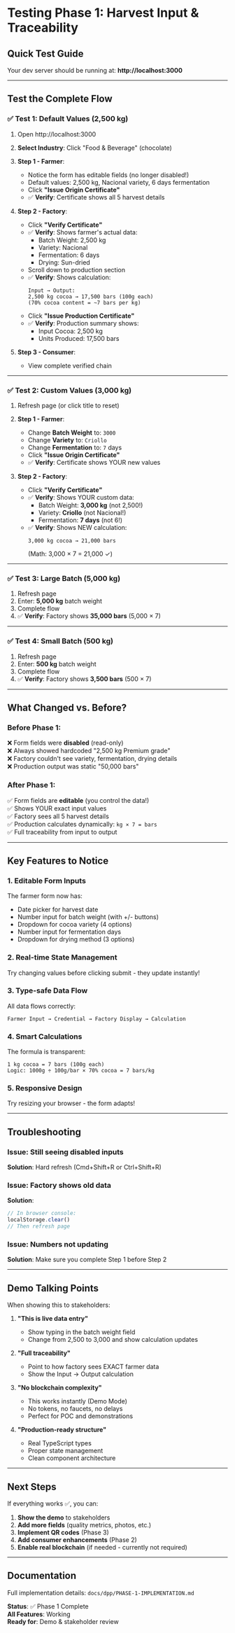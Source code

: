 # Testing Phase 1: Harvest Input & Traceability

## Quick Test Guide

Your dev server should be running at: **http://localhost:3000**

---

## Test the Complete Flow

### ✅ Test 1: Default Values (2,500 kg)

1. Open http://localhost:3000
2. **Select Industry**: Click "Food & Beverage" (chocolate)
3. **Step 1 - Farmer**:
   - Notice the form has editable fields (no longer disabled!)
   - Default values: 2,500 kg, Nacional variety, 6 days fermentation
   - Click **"Issue Origin Certificate"**
   - ✅ **Verify**: Certificate shows all 5 harvest details

4. **Step 2 - Factory**:
   - Click **"Verify Certificate"**
   - ✅ **Verify**: Shows farmer's actual data:
     - Batch Weight: 2,500 kg
     - Variety: Nacional
     - Fermentation: 6 days
     - Drying: Sun-dried
   - Scroll down to production section
   - ✅ **Verify**: Shows calculation:
     ```
     Input → Output:
     2,500 kg cocoa → 17,500 bars (100g each)
     (70% cocoa content = ~7 bars per kg)
     ```
   - Click **"Issue Production Certificate"**
   - ✅ **Verify**: Production summary shows:
     - Input Cocoa: 2,500 kg
     - Units Produced: 17,500 bars

5. **Step 3 - Consumer**:
   - View complete verified chain

---

### ✅ Test 2: Custom Values (3,000 kg)

1. Refresh page (or click title to reset)
2. **Step 1 - Farmer**:
   - Change **Batch Weight** to: `3000`
   - Change **Variety** to: `Criollo`
   - Change **Fermentation** to: `7` days
   - Click **"Issue Origin Certificate"**
   - ✅ **Verify**: Certificate shows YOUR new values

3. **Step 2 - Factory**:
   - Click **"Verify Certificate"**
   - ✅ **Verify**: Shows YOUR custom data:
     - Batch Weight: **3,000 kg** (not 2,500!)
     - Variety: **Criollo** (not Nacional!)
     - Fermentation: **7 days** (not 6!)
   - ✅ **Verify**: Shows NEW calculation:
     ```
     3,000 kg cocoa → 21,000 bars
     ```
     (Math: 3,000 × 7 = 21,000 ✓)

---

### ✅ Test 3: Large Batch (5,000 kg)

1. Refresh page
2. Enter: **5,000 kg** batch weight
3. Complete flow
4. ✅ **Verify**: Factory shows **35,000 bars** (5,000 × 7)

---

### ✅ Test 4: Small Batch (500 kg)

1. Refresh page
2. Enter: **500 kg** batch weight
3. Complete flow
4. ✅ **Verify**: Factory shows **3,500 bars** (500 × 7)

---

## What Changed vs. Before?

### Before Phase 1:
❌ Form fields were **disabled** (read-only)  
❌ Always showed hardcoded "2,500 kg Premium grade"  
❌ Factory couldn't see variety, fermentation, drying details  
❌ Production output was static "50,000 bars"  

### After Phase 1:
✅ Form fields are **editable** (you control the data!)  
✅ Shows YOUR exact input values  
✅ Factory sees all 5 harvest details  
✅ Production calculates dynamically: `kg × 7 = bars`  
✅ Full traceability from input to output  

---

## Key Features to Notice

### 1. Editable Form Inputs
The farmer form now has:
- Date picker for harvest date
- Number input for batch weight (with +/- buttons)
- Dropdown for cocoa variety (4 options)
- Number input for fermentation days
- Dropdown for drying method (3 options)

### 2. Real-time State Management
Try changing values before clicking submit - they update instantly!

### 3. Type-safe Data Flow
All data flows correctly:
```
Farmer Input → Credential → Factory Display → Calculation
```

### 4. Smart Calculations
The formula is transparent:
```
1 kg cocoa = 7 bars (100g each)
Logic: 1000g ÷ 100g/bar × 70% cocoa = 7 bars/kg
```

### 5. Responsive Design
Try resizing your browser - the form adapts!

---

## Troubleshooting

### Issue: Still seeing disabled inputs
**Solution**: Hard refresh (Cmd+Shift+R or Ctrl+Shift+R)

### Issue: Factory shows old data
**Solution**: 
```javascript
// In browser console:
localStorage.clear()
// Then refresh page
```

### Issue: Numbers not updating
**Solution**: Make sure you complete Step 1 before Step 2

---

## Demo Talking Points

When showing this to stakeholders:

1. **"This is live data entry"**
   - Show typing in the batch weight field
   - Change from 2,500 to 3,000 and show calculation updates

2. **"Full traceability"**
   - Point to how factory sees EXACT farmer data
   - Show the Input → Output calculation

3. **"No blockchain complexity"**
   - This works instantly (Demo Mode)
   - No tokens, no faucets, no delays
   - Perfect for POC and demonstrations

4. **"Production-ready structure"**
   - Real TypeScript types
   - Proper state management
   - Clean component architecture

---

## Next Steps

If everything works ✅, you can:

1. **Show the demo** to stakeholders
2. **Add more fields** (quality metrics, photos, etc.)
3. **Implement QR codes** (Phase 3)
4. **Add consumer enhancements** (Phase 2)
5. **Enable real blockchain** (if needed - currently not required)

---

## Documentation

Full implementation details: `docs/dpp/PHASE-1-IMPLEMENTATION.md`

**Status**: ✅ Phase 1 Complete  
**All Features**: Working  
**Ready for**: Demo & stakeholder review

